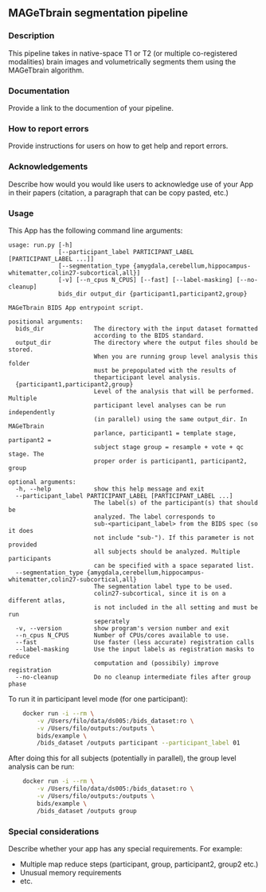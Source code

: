 ## MAGeTbrain segmentation pipeline

### Description
This pipeline takes in native-space T1 or T2 (or multiple co-registered modalities) brain images and volumetrically segments
them using the MAGeTbrain algorithm.

### Documentation
Provide a link to the documention of your pipeline.

### How to report errors
Provide instructions for users on how to get help and report errors.

### Acknowledgements
Describe how would you would like users to acknowledge use of your App in their papers (citation, a paragraph that can be copy pasted, etc.)

### Usage
This App has the following command line arguments:

```
usage: run.py [-h]
              [--participant_label PARTICIPANT_LABEL [PARTICIPANT_LABEL ...]]
              [--segmentation_type {amygdala,cerebellum,hippocampus-whitematter,colin27-subcortical,all}]
              [-v] [--n_cpus N_CPUS] [--fast] [--label-masking] [--no-cleanup]
              bids_dir output_dir {participant1,participant2,group}

MAGeTbrain BIDS App entrypoint script.

positional arguments:
  bids_dir              The directory with the input dataset formatted
                        according to the BIDS standard.
  output_dir            The directory where the output files should be stored.
                        When you are running group level analysis this folder
                        must be prepopulated with the results of
                        theparticipant level analysis.
  {participant1,participant2,group}
                        Level of the analysis that will be performed. Multiple
                        participant level analyses can be run independently
                        (in parallel) using the same output_dir. In MAGeTbrain
                        parlance, participant1 = template stage, partipant2 =
                        subject stage group = resample + vote + qc stage. The
                        proper order is participant1, participant2, group

optional arguments:
  -h, --help            show this help message and exit
  --participant_label PARTICIPANT_LABEL [PARTICIPANT_LABEL ...]
                        The label(s) of the participant(s) that should be
                        analyzed. The label corresponds to
                        sub-<participant_label> from the BIDS spec (so it does
                        not include "sub-"). If this parameter is not provided
                        all subjects should be analyzed. Multiple participants
                        can be specified with a space separated list.
  --segmentation_type {amygdala,cerebellum,hippocampus-whitematter,colin27-subcortical,all}
                        The segmentation label type to be used.
                        colin27-subcortical, since it is on a different atlas,
                        is not included in the all setting and must be run
                        seperately
  -v, --version         show program's version number and exit
  --n_cpus N_CPUS       Number of CPUs/cores available to use.
  --fast                Use faster (less accurate) registration calls
  --label-masking       Use the input labels as registration masks to reduce
                        computation and (possibily) improve registration
  --no-cleanup          Do no cleanup intermediate files after group phase
```

To run it in participant level mode (for one participant):
```sh
    docker run -i --rm \
		-v /Users/filo/data/ds005:/bids_dataset:ro \
		-v /Users/filo/outputs:/outputs \
		bids/example \
		/bids_dataset /outputs participant --participant_label 01
```
After doing this for all subjects (potentially in parallel), the group level analysis
can be run:
```sh
    docker run -i --rm \
		-v /Users/filo/data/ds005:/bids_dataset:ro \
		-v /Users/filo/outputs:/outputs \
		bids/example \
		/bids_dataset /outputs group
```
### Special considerations
Describe whether your app has any special requirements. For example:

- Multiple map reduce steps (participant, group, participant2, group2 etc.)
- Unusual memory requirements
- etc.
